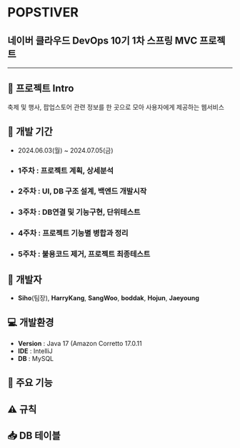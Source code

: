 # POPSTIVER
## 네이버 클라우드 DevOps 10기 1차 스프링 MVC 프로젝트
---
## 🐼 프로젝트 Intro
축제 및 행사, 팝업스토어 관련 정보를 한 곳으로 모아 사용자에게 제공하는 웹서비스

## 📅 개발 기간 
- 2024.06.03(월) ~ 2024.07.05(금)

- ### 1주차 : 프로젝트 계획, 상세분석
- ### 2주차 : UI, DB 구조 설계, 백엔드 개발시작
- ### 3주차 : DB연결 및 기능구현, 단위테스트
- ### 4주차 : 프로젝트 기능별 병합과 정리
- ### 5주차 : 불용코드 제거, 프로젝트 최종테스트


## 🦖 개발자
- **Siho**(팀장), **HarryKang**, **SangWoo**, **boddak**, **Hojun**, **Jaeyoung**

  
## 💻 개발환경
- **Version** : Java 17 (Amazon Corretto 17.0.11
- **IDE** : IntelliJ
- **DB** : MySQL


## 📌 주요 기능


## ⚠️ 규칙


## 📥 DB 테이블
